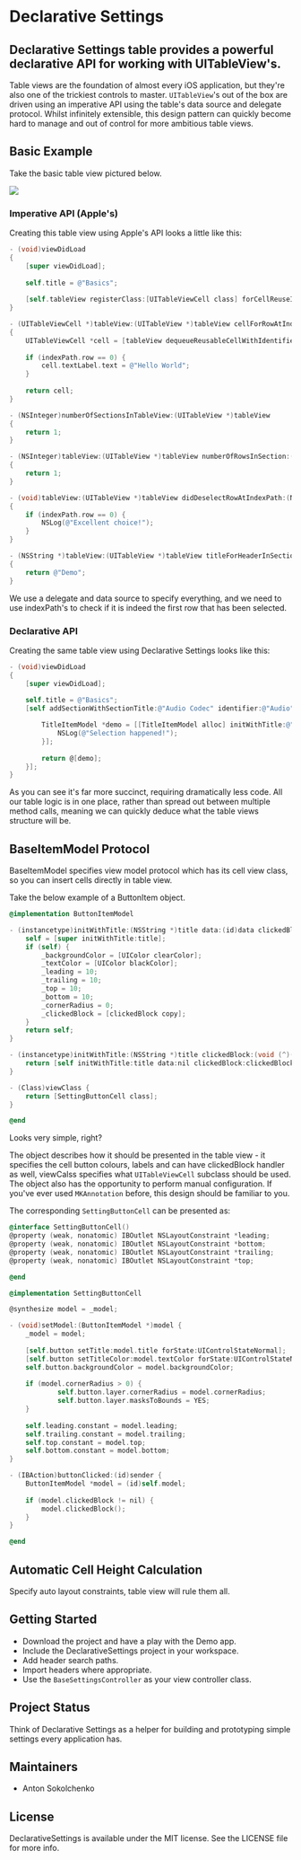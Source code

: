 # Declarative Settings
## Declarative Settings table provides a powerful declarative API for working with UITableView's. 

Table views are the foundation of almost every iOS application, but they're also one of the trickiest controls to master. `UITableView`'s out of the box are driven using an imperative API using the table's data source and delegate protocol. Whilst infinitely extensible, this design pattern can quickly become hard to manage and out of control for more ambitious table views. 

## Basic Example

Take the basic table view pictured below.

![](README/BasicTableView.png)

### Imperative API (Apple's)

Creating this table view using Apple's API looks a little like this:

```objective-c
- (void)viewDidLoad
{
    [super viewDidLoad];
    
    self.title = @"Basics";
    
    [self.tableView registerClass:[UITableViewCell class] forCellReuseIdentifier:@"Cell"];
}

- (UITableViewCell *)tableView:(UITableView *)tableView cellForRowAtIndexPath:(NSIndexPath *)indexPath
{
    UITableViewCell *cell = [tableView dequeueReusableCellWithIdentifier:@"Cell" forIndexPath:indexPath];
    
    if (indexPath.row == 0) {
        cell.textLabel.text = @"Hello World";
    }
    
    return cell;
}

- (NSInteger)numberOfSectionsInTableView:(UITableView *)tableView
{
    return 1;
}

- (NSInteger)tableView:(UITableView *)tableView numberOfRowsInSection:(NSInteger)section
{
    return 1;
}

- (void)tableView:(UITableView *)tableView didDeselectRowAtIndexPath:(NSIndexPath *)indexPath
{
    if (indexPath.row == 0) {
        NSLog(@"Excellent choice!");
    }
}

- (NSString *)tableView:(UITableView *)tableView titleForHeaderInSection:(NSInteger)section
{
    return @"Demo";
}
```

We use a delegate and data source to specify everything, and we need to use indexPath's to check if it is indeed the first row that has been selected.
	
### Declarative API

Creating the same table view using Declarative Settings looks like this:

```objective-c
- (void)viewDidLoad
{
    [super viewDidLoad];
    
    self.title = @"Basics";
    [self addSectionWithSectionTitle:@"Audio Codec" identifier:@"Audio" items:^NSArray * {

        TitleItemModel *demo = [[TitleItemModel alloc] initWithTitle:@"Demo" selection:^(SelectionModel *selection) {
            NSLog(@"Selection happened!");
        }];
        
        return @[demo];
    }];
}
```
	
As you can see it's far more succinct, requiring dramatically less code. All our table logic is in one place, rather than spread out between multiple method calls, meaning we can quickly deduce what the table views structure will be.

## BaseItemModel Protocol 

BaseItemModel specifies view model protocol which has its cell view class, so you can insert cells directly in table view.

Take the below example of a ButtonItem object. 

```objective-c
@implementation ButtonItemModel

- (instancetype)initWithTitle:(NSString *)title data:(id)data clickedBlock:(void (^)())clickedBlock {
	self = [super initWithTitle:title];
	if (self) {
		_backgroundColor = [UIColor clearColor];
		_textColor = [UIColor blackColor];
		_leading = 10;
		_trailing = 10;
		_top = 10;
		_bottom = 10;
		_cornerRadius = 0;
		_clickedBlock = [clickedBlock copy];
	}
	return self;
}

- (instancetype)initWithTitle:(NSString *)title clickedBlock:(void (^)())clickedBlock {
	return [self initWithTitle:title data:nil clickedBlock:clickedBlock];
}

- (Class)viewClass {
	return [SettingButtonCell class];
}

@end

```

Looks very simple, right?

The object describes how it should be presented in the table view - it specifies the cell button colours, labels and can have clickedBlock handler as well, viewCalss specifies what `UITableViewCell` subclass should be used. The object also has the opportunity to perform manual configuration. If you've ever used `MKAnnotation` before, this design should be familiar to you.

The corresponding `SettingButtonCell` can be presented as:

```objective-c
@interface SettingButtonCell()
@property (weak, nonatomic) IBOutlet NSLayoutConstraint *leading;
@property (weak, nonatomic) IBOutlet NSLayoutConstraint *bottom;
@property (weak, nonatomic) IBOutlet NSLayoutConstraint *trailing;
@property (weak, nonatomic) IBOutlet NSLayoutConstraint *top;

@end

@implementation SettingButtonCell

@synthesize model = _model;

- (void)setModel:(ButtonItemModel *)model {
	_model = model;
	
	[self.button setTitle:model.title forState:UIControlStateNormal];
	[self.button setTitleColor:model.textColor forState:UIControlStateNormal];
	self.button.backgroundColor = model.backgroundColor;
	
	if (model.cornerRadius > 0) {
            self.button.layer.cornerRadius = model.cornerRadius;
            self.button.layer.masksToBounds = YES;
	}
	
	self.leading.constant = model.leading;
	self.trailing.constant = model.trailing;
	self.top.constant = model.top;
	self.bottom.constant = model.bottom;
}

- (IBAction)buttonClicked:(id)sender {
	ButtonItemModel *model = (id)self.model;
	
	if (model.clickedBlock != nil) {
		model.clickedBlock();
	}
}

@end
```


## Automatic Cell Height Calculation 

Specify auto layout constraints, table view will rule them all.

## Getting Started

- Download the project and have a play with the Demo app. 
- Include the DeclarativeSettings project in your workspace.
- Add header search paths.
- Import headers where appropriate. 
- Use the `BaseSettingsController` as your view controller class. 

## Project Status

Think of Declarative Settings as a helper for building and prototyping simple settings every application has.

## Maintainers 

- Anton Sokolchenko


## License 

DeclarativeSettings is available under the MIT license. See the LICENSE file for more info.
